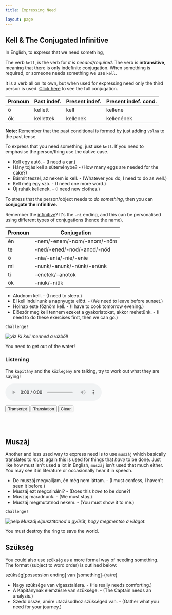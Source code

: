 ```yaml
---
title: Expressing Need

layout: page
---
```


## Kell & The Conjugated Infinitive

In English, to express that we need something, 

The verb `kell`, is the verb for *it is needed/required*. The verb is **intransitive**, meaning that there is only indefinite conjugation. When something is required, or someone needs something we use `kell`.

It is a verb all on its own, but when used for expressing need only the third person is used. [Click here](https://cooljugator.com/hu/kell) to see the full conjugation.

| Pronoun | Past indef. | Present indef. | Present indef. cond. |
|---------|-------------|----------------|----------------------|
| ő       | kellett     | kell           | kellene              |
| ők      | kellettek   | kellenek       | kellenének           |

**Note:** Remember that the past conditional is formed by just adding `volna` to the past tense.

To express that you need something, just use `kell`. If you need to emphasise the person/thing use the dative case. 

* Kell egy autó. - (I need a car.)
* Hány tojás kell a süteménybe? - (How many eggs are needed for the cake?)
* Bármit teszel, az nekem is kell. - (Whatever you do, I need to do as well.)
* Kell még egy szó. - (I need one more word.)
* Új ruhák kellenek. - (I need new clothes.)

To stress that the person/object needs to *do something*, then you can **conjugate the infinitive.**

Remember the [infinitive](https://magyartanulas.github.io/infinitive_negation/)? It's the `-ni` ending, and this can be personalised using different types of conjugations (hence the name).

| Pronoun | Conjugation                |
|---------|----------------------------|
| én      | -nem/-enem/-nom/-anom/-nöm |
| te      | -ned/-ened/-nod/-anod/-nöd |
| ő       | -nia/-ania/-nie/-enie      |
| mi      | -nunk/-anunk/-nünk/-enünk  |
| ti      | -enetek/-anotok            |
| ők      | -niuk/-niük                |

* Aludnom kell. - (I need to sleep.)
* El kell indulnunk a napnyugta előtt. - (We need to leave before sunset.)
* Holnap este főznöm kell. - (I have to cook tomorrow evening.)
* Először meg kell tennem ezeket a gyakorlatokat, akkor mehetünk. - (I need to do these exercises first, then we can go.)

`Challenge!`

![víz](https://magyartanulas.github.io/public/víz.png)
*Ki kell menned a vízből!*

<span class="spoiler">You need to get out of the water!</span>

### Listening

The `kapitány` and the `közlegény` are talking, try to work out what they are saying!

<audio controls><source src="https://magyartanulas.github.io/public/code.mp3" type="audio/mpeg">Your browser does not support the audio element.</audio>

<script type = "text/javascript">

function check_reveal(button) {
    
    var hun = document.getElementById("transcript");
    var eng = document.getElementById("translation");
    var none = document.getElementById("none");
 
    if (button === 'transcript') {
        
        if (hun.style.display === "none" && eng.style.display === "none") {
            none.style.display = "none";
            hun.style.display = "block";
        }else if (hun.style.display === "none" && eng.style.display === "block") {
            none.style.display = "none";
            eng.style.display = "none";
            hun.style.display = "block";
        }
    }else if (button === 'translation')
 
        if (eng.style.display === "none" && hun.style.display === "none") {
            none.style.display = "none";
            eng.style.display = "block";
        }else if (eng.style.display === "none" && hun.style.display === "block") {
            none.style.display = "none";
            hun.style.display = "none";
            eng.style.display = "block";
        }
}

function clearAll() {

    var hun = document.getElementById("transcript");
    var eng = document.getElementById("translation");
    hun.style.display = "none";
    eng.style.display = "none";
    none.style.display = "block";
}

</script>

<span>
<button type="button" onclick="check_reveal('transcript')">Transcript</button>
<button type="button" onclick="check_reveal('translation')">Translation</button>
<button type="button" onclick="clearAll()">Clear</button>
</span>

<div id = "transcript" style ="display:none">
Kapitány: Helyzet?<br/>
Közlegény: Nem rózsás Kapitány! Nem tudom a kódot!<br/> 
Kapitány: Nem kell kifogás! Eredmény kell!<br/>
</div>

<div id = "translation" style ="display:none">
Kapitány: Situation?<br/>
Közlegény: It isn't rosy Captain! I don't know the code!<br/>
Kapitány: I don't need an excuse! I need a result!<br/>
</div>

<div id = "none" style ="display:block">
<br/>
<br/>
<br/>
</div>

## Muszáj

Another and less used way to express need is to use `muszáj` which basically translates to *must*, again this is used for things that *have* to be done. Just like how must isn't used a lot in English, `muszáj` isn't used that much either. You may see it in literature or occasionally hear it in speech.

* De muszáj megvalljam, én még nem láttam. - (I must confess, I haven't seen it before.)
* Muszáj ezt megcsinálni? - (Does this *have* to be done?)
* Muszáj maradnunk. - (We must stay.)
* Muszáj megmutatnod nekem. - (You must show it to me.)

`Challenge!`

![help](https://magyartanulas.github.io/public/varázsló.png/)
*Muszáj elpusztítanod a gyűrűt, hogy megmentse a világot.*

<span class="spoiler">You must destroy the ring to save the world.</span>

## Szükség

You could also use `szükség` as a more formal way of needing something. The format (subject to word order) is outlined below:

szükség[possession ending] van [something]-(ra/re)

* Nagy szüksége van vigasztalásra. - (He really needs comforting.)
* A Kapitánynak elemzésre van szüksége. - (The Captain needs an analysis.)
* Szedd össze, amire utazásodhoz szükséged van. - (Gather what you need for your journey.)
